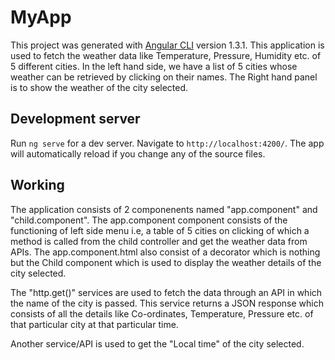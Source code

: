 # MyApp

This project was generated with [Angular CLI](https://github.com/angular/angular-cli) version 1.3.1. 
This application is used to fetch the weather data like Temperature, Pressure, Humidity etc. of 5 different cities.
In the left hand side, we have a list of 5 cities whose weather can be retrieved by clicking on their names.
The Right hand panel is to show the weather of the city selected.

## Development server

Run `ng serve` for a dev server. Navigate to `http://localhost:4200/`. The app will automatically reload if you change any of the source files.

## Working

The application consists of 2 componenents named "app.component" and "child.component". The app.component component consists of the functioning of left side menu i.e, a table of 5 cities on clicking of which a method is called from the child controller and get the weather data from APIs.
The app.component.html also consist of a decorator <child ></child> which is nothing but the Child component which is used to display the weather details of the city selected.

The "http.get()" services are used to fetch the data through an API in which the name of the city is passed. This service returns a JSON response which consists of all the details like Co-ordinates, Temperature, Pressure etc. of that particular city at that particular time.

Another service/API is used to get the "Local time" of the city selected.